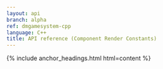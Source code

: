 ```yaml
---
layout: api
branch: alpha
ref: dmgamesystem-cpp
language: C++
title: API reference (Component Render Constants)
---
```

{% include anchor_headings.html html=content %}